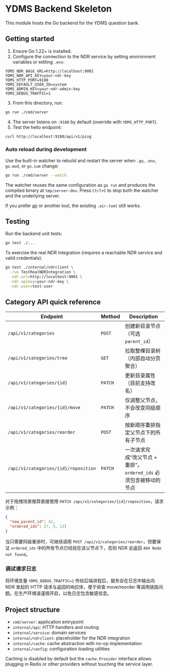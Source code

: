 # YDMS Backend Skeleton

This module hosts the Go backend for the YDMS question bank.

## Getting started

1. Ensure Go 1.22+ is installed.
2. Configure the connection to the NDR service by setting environment variables or editing `.env`:

```
YDMS_NDR_BASE_URL=http://localhost:9001
YDMS_NDR_API_KEY=your-ndr-key
YDMS_HTTP_PORT=9180
YDMS_DEFAULT_USER_ID=system
YDMS_ADMIN_KEY=your-ndr-admin-key
YDMS_DEBUG_TRAFFIC=1
```

3. From this directory, run:

```bash
go run ./cmd/server
```

4. The server listens on `:9180` by default (override with `YDMS_HTTP_PORT`).
5. Test the hello endpoint:

```bash
curl http://localhost:9180/api/v1/ping
```

### Auto reload during development

Use the built-in watcher to rebuild and restart the server when `.go`, `.env`, `go.mod`, or `go.sum` change:

```bash
go run ./cmd/server --watch
```

The watcher reuses the same configuration as `go run` and produces the compiled binary at `tmp/server-dev`. Press `Ctrl+C` to stop both the watcher and the underlying server.

If you prefer [air](https://github.com/air-verse/air) or another tool, the existing `.air.toml` still works.

## Testing

Run the backend unit tests:

```bash
go test ./...
```

To exercise the real NDR integration (requires a reachable NDR service and valid credentials):

```bash
go test ./internal/ndrclient \
  -run TestRealNDRIntegration \
  -ndr.url=http://localhost:9001 \
  -ndr.apikey=your-ndr-key \
  -ndr.user=test-user
```

## Category API quick reference

| Endpoint | Method | Description |
| --- | --- | --- |
| `/api/v1/categories` | `POST` | 创建新目录节点（可选 `parent_id`） |
| `/api/v1/categories/tree` | `GET` | 拉取整棵目录树（内部自动分页聚合） |
| `/api/v1/categories/{id}` | `PATCH` | 更新目录属性（目前支持改名） |
| `/api/v1/categories/{id}/move` | `PATCH` | 仅调整父节点，不会改变同级顺序 |
| `/api/v1/categories/reorder` | `POST` | 按新顺序重排指定父节点下的所有子节点 |
| `/api/v1/categories/{id}/reposition` | `PATCH` | 一次请求完成“改父节点 + 重排”。`ordered_ids` 必须包含被移动的节点 |

对于拖拽场景推荐直接使用 `PATCH /api/v1/categories/{id}/reposition`，请求示例：

```json
{
  "new_parent_id": 42,
  "ordered_ids": [7, 5, 13]
}
```

当只需要同级重排时，可继续调用 `POST /api/v1/categories/reorder`，但要保证 `ordered_ids` 中的所有节点已经挂在该父节点下，否则 NDR 会返回 `404 Node not found`。

### 调试请求日志

将环境变量 `YDMS_DEBUG_TRAFFIC=1` 传给后端进程后，服务会在日志中输出向 NDR 发起的 HTTP 请求与返回的响应体，便于排查 move/reorder 等调用链路问题。在生产环境请谨慎开启，以免日志包含敏感信息。

## Project structure

- `cmd/server`: application entrypoint
- `internal/api`: HTTP handlers and routing
- `internal/service`: domain services
- `internal/ndrclient`: placeholder for the NDR integration
- `internal/cache`: cache abstraction with no-op implementation
- `internal/config`: configuration loading utilities

Caching is disabled by default but the `cache.Provider` interface allows plugging
in Redis or other providers without touching the service layer.
